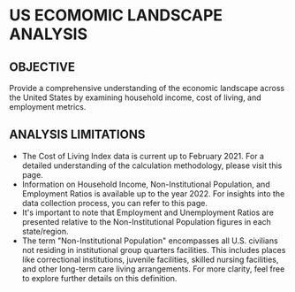 # US ECOMOMIC LANDSCAPE ANALYSIS

## OBJECTIVE
Provide a comprehensive understanding of the economic landscape across the United States by examining household income, cost of living, and employment metrics.

## ANALYSIS LIMITATIONS
- The Cost of Living Index data is current up to February 2021. For a detailed understanding of the calculation methodology, please visit this page.
- Information on Household Income, Non-Institutional Population, and Employment Ratios is available up to the year 2022. For insights into the data collection process, you can refer to this page.
- It's important to note that Employment and Unemployment Ratios are presented relative to the Non-Institutional Population figures in each state/region.
- The term "Non-Institutional Population" encompasses all U.S. civilians not residing in institutional group quarters facilities. This includes places like correctional institutions, juvenile facilities, skilled nursing facilities, and other long-term care living arrangements. For more clarity, feel free to explore further details on this definition.
